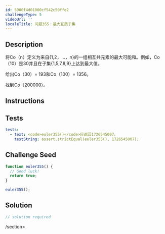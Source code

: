 ```yaml
---
id: 5900f4d01000cf542c50ffe2
challengeType: 5
videoUrl: ''
localeTitle: 问题355：最大互质子集
---
```


## Description
<section id="description">将Co（n）定义为来自{1,2，...，n}的一组相互共元素的最大可能和。例如，Co（10）是30并且在子集{1,5,7,8,9}上达到最大值。 <p>给出Co（30）= 193和Co（100）= 1356。 </p><p>找到Co（200000）。 </p></section>

## Instructions
<section id="instructions">
</section>

## Tests
<section id='tests'>

```yml
tests:
  - text: <code>euler355()</code>应返回1726545007。
    testString: assert.strictEqual(euler355(), 1726545007);

```

</section>

## Challenge Seed
<section id='challengeSeed'>

<div id='js-seed'>

```js
function euler355() {
  // Good luck!
  return true;
}

euler355();

```

</div>



</section>

## Solution
<section id='solution'>

```js
// solution required
```

/section>
